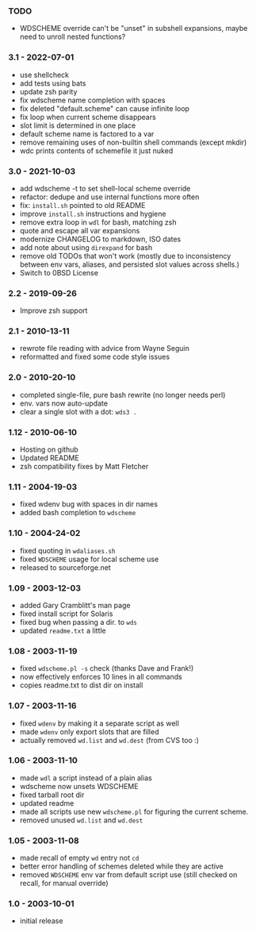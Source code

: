 
### TODO
* WDSCHEME override can't be "unset" in subshell expansions, maybe need to unroll nested functions?

### 3.1 - 2022-07-01
* use shellcheck
* add tests using bats
* update zsh parity
* fix wdscheme name completion with spaces
* fix deleted "default.scheme" can cause infinite loop
* fix loop when current scheme disappears
* slot limit is determined in one place
* default scheme name is factored to a var
* remove remaining uses of non-builtin shell commands (except mkdir)
* wdc prints contents of schemefile it just nuked

### 3.0 - 2021-10-03
* add wdscheme -t to set shell-local scheme override
* refactor: dedupe and use internal functions more often
* fix: `install.sh` pointed to old README
* improve `install.sh` instructions and hygiene
* remove extra loop in `wdl` for bash, matching zsh
* quote and escape all var expansions
* modernize CHANGELOG to markdown, ISO dates
* add note about using `direxpand` for bash
* remove old TODOs that won't work (mostly due to inconsistency
   between env vars, aliases, and persisted slot values across shells.)
* Switch to 0BSD License

### 2.2 - 2019-09-26
* Improve zsh support

### 2.1 - 2010-13-11
* rewrote file reading with advice from Wayne Seguin
* reformatted and fixed some code style issues

### 2.0 - 2010-20-10
* completed single-file, pure bash rewrite (no longer needs perl)
* env. vars now auto-update
* clear a single slot with a dot: `wds3 .`

### 1.12 - 2010-06-10
* Hosting on github
* Updated README
* zsh compatibility fixes by Matt Fletcher

### 1.11 - 2004-19-03
* fixed wdenv bug with spaces in dir names
* added bash completion to `wdscheme`

### 1.10 - 2004-24-02
* fixed quoting in `wdaliases.sh`
* fixed `WDSCHEME` usage for local scheme use
* released to sourceforge.net

### 1.09 - 2003-12-03
* added Gary Cramblitt's man page
* fixed install script for Solaris
* fixed bug when passing a dir. to `wds`
* updated `readme.txt` a little

### 1.08 - 2003-11-19
* fixed `wdscheme.pl -s` check (thanks Dave and Frank!)
* now effectively enforces 10 lines in all commands
* copies readme.txt to dist dir on install

### 1.07 - 2003-11-16
* fixed `wdenv` by making it a separate script as well
* made `wdenv` only export slots that are filled
* actually removed `wd.list` and `wd.dest` (from CVS too :)

### 1.06 - 2003-11-10
* made `wdl` a script instead of a plain alias
* wdscheme now unsets WDSCHEME
* fixed tarball root dir
* updated readme
* made all scripts use new `wdscheme.pl` for figuring the current scheme.
* removed unused `wd.list` and `wd.dest`

### 1.05 - 2003-11-08
* made recall of empty `wd` entry not `cd`
* better error handling of schemes deleted while they are active
* removed `WDSCHEME` env var from default script use (still checked
   on recall, for manual override)

### 1.0 - 2003-10-01
* initial release
